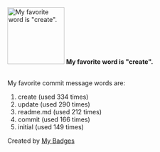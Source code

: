<img src="https://my-badges.github.io/my-badges/favorite-word.png" alt="My favorite word is &quot;create&quot;." title="My favorite word is &quot;create&quot;." width="128">
<strong>My favorite word is &quot;create&quot;.</strong>
<br><br>

My favorite commit message words are:

1. create (used 334 times)
2. update (used 290 times)
3. readme.md (used 212 times)
4. commit (used 166 times)
5. initial (used 149 times)


Created by <a href="https://github.com/my-badges/my-badges">My Badges</a>